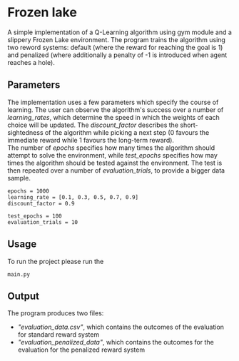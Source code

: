 # Frozen lake
A simple implementation of a Q-Learning algorithm using gym module and a slippery Frozen Lake environment. The program
trains the algorithm using two reword systems: default (where the reward for reaching the goal is 1) and penalized
(where additionally a penalty of -1 is introduced when agent reaches a hole).

## Parameters
The implementation uses a few parameters which specify the course of learning. The user can observe the algorithm's 
success over a number of *learning_rates*, which determine the speed in which the weights of each choice will be 
updated. The *discount_factor* describes the short-sightedness of
the algorithm while picking a next step (0 favours the immediate reward while 1 favours the 
long-term reward).  
The number of *epochs* specifies how many times the algorithm should attempt to solve the environment, while 
*test_epochs* specifies how may times the algorithm should be tested against the environment. The test is then
repeated over a number of *evaluation_trials*, to provide a bigger data sample. 


```
epochs = 1000
learning_rate = [0.1, 0.3, 0.5, 0.7, 0.9]
discount_factor = 0.9

test_epochs = 100
evaluation_trials = 10
```

## Usage
To run the project please run the
```commandline
main.py
```

## Output
The program produces two files:  
* *"evaluation_data.csv"*, which contains the outcomes of the evaluation for standard reward system
* *"evaluation_penalized_data"*, which contains the outcomes for the evaluation for the penalized reward system